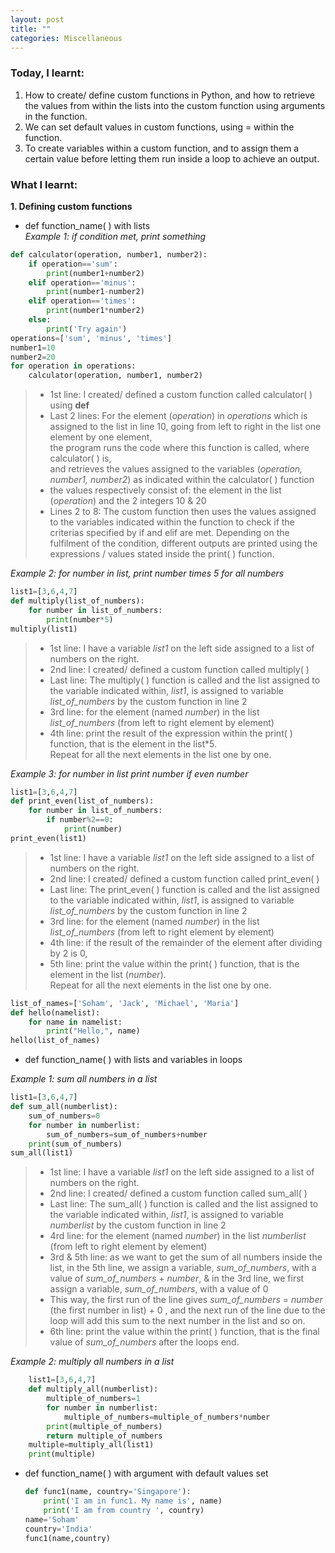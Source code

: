 ```yaml
---
layout: post
title: ""
categories: Miscellaneous
---
```


### Today, I learnt:
1. How to create/ define custom functions in Python, and how to retrieve the values from within the lists into the custom function using arguments in the function.  
2. We can set default values in custom functions, using = within the function.
3. To create variables within a custom function, and to assign them a certain value before letting them run inside a loop to achieve an output.  


### What I learnt:  
**1. Defining custom functions**
- def function_name( ) with lists  
 *Example 1: if condition met, print something*
```python
def calculator(operation, number1, number2):
    if operation=='sum':
        print(number1+number2)
    elif operation=='minus':
        print(number1-number2)
    elif operation=='times':
        print(number1*number2)
    else:
        print('Try again')
operations=['sum', 'minus', 'times']
number1=10
number2=20
for operation in operations:
    calculator(operation, number1, number2)
```  
>    - 1st line: I created/ defined a custom function called calculator( ) using **def**
>    - Last 2 lines: For the element (*operation*) in  *operations* which is assigned to the list in line 10, going from left to right in the list one element by one element,  
     the program runs the code where this function is called, where calculator( ) is,  
     and retrieves the values assigned to the variables (*operation, number1, number2*) as indicated within the calculator( ) function
>    - the values respectively consist of: the element in the list (*operation*) and the 2 integers 10 & 20
>    - Lines 2 to 8: The custom function then uses the values assigned to the variables indicated within the function to check if the criterias specified by if and elif are met. Depending on the fulfilment of the condition, different outputs are printed using the expressions / values stated inside the print( ) function.  

 *Example 2: for number in list, print number times 5 for all numbers*
```python
list1=[3,6,4,7]
def multiply(list_of_numbers):
    for number in list_of_numbers:
        print(number*5)
multiply(list1)
```
>    - 1st line: I have a variable *list1* on the left side assigned to a list of numbers on the right.
>    - 2nd line: I created/ defined a custom function called multiply( )
>    - Last line: The multiply( ) function is called and the list assigned to the variable indicated within, *list1*, is assigned to variable *list_of_numbers* by the custom function in line 2
>    - 3rd line: for the element (named *number*) in the list *list_of_numbers* (from left to right element by element)
>    - 4th line: print the result of the expression within the print( ) function, that is the element in the list*5.  
Repeat for all the next elements in the list one by one.  

 *Example 3: for number in list print number if even number*  
```python
list1=[3,6,4,7]
def print_even(list_of_numbers):
    for number in list_of_numbers:
        if number%2==0:
            print(number)
print_even(list1)
```  
>    - 1st line: I have a variable *list1* on the left side assigned to a list of numbers on the right.
>    - 2nd line: I created/ defined a custom function called print_even( )
>    - Last line: The print_even( ) function is called and the list assigned to the variable indicated within, *list1*, is assigned to variable *list_of_numbers* by the custom function in line 2
>    - 3rd line: for the element (named *number*) in the list *list_of_numbers* (from left to right element by element)
>    - 4th line: if the result of the remainder of the element after dividing by 2 is 0,
>    - 5th line: print the value within the print( ) function, that is the element in the list (*number*).  
     Repeat for all the next elements in the list one by one.
```python
list_of_names=['Soham', 'Jack', 'Michael', 'Maria']
def hello(namelist):
    for name in namelist:
        print("Hello,", name)
hello(list_of_names)
```

- def function_name( ) with lists and variables in loops  

 *Example 1: sum all numbers in a list*  
```python
list1=[3,6,4,7]
def sum_all(numberlist):
    sum_of_numbers=0
    for number in numberlist:
        sum_of_numbers=sum_of_numbers+number
    print(sum_of_numbers)
sum_all(list1)
```  
>    - 1st line: I have a variable *list1* on the left side assigned to a list of numbers on the right.
>    - 2nd line: I created/ defined a custom function called sum_all( )
>    - Last line: The sum_all( ) function is called and the list assigned to the variable indicated within, *list1*, is assigned to variable *numberlist* by the custom function in line 2
>    - 4rd line: for the element (named *number*) in the list *numberlist* (from left to right element by element)
>    - 3rd & 5th line: as we want to get the sum of all numbers inside the list, in the 5th line, we assign a variable, *sum_of_numbers*, with a value of *sum_of_numbers* + *number*, & in the 3rd line, we first assign a variable, *sum_of_numbers*, with a value of 0
>    - This way, the first run of the line gives *sum_of_numbers* = *number* (the first number in list) + 0 , and the next run of the line due to the loop will add this sum to the next number in the list and so on.
>    - 6th line: print the value within the print( ) function, that is the final value of *sum_of_numbers* after the loops end.  

 *Example 2: multiply all numbers in a list*
```python  
    list1=[3,6,4,7]
    def multiply_all(numberlist):
        multiple_of_numbers=1
        for number in numberlist:
            multiple_of_numbers=multiple_of_numbers*number
        print(multiple_of_numbers)
        return multiple_of_numbers
    multiple=multiply_all(list1)
    print(multiple)
```  

- def function_name( ) with argument with default values set

    ```python
    def func1(name, country='Singapore'):
        print('I am in func1. My name is', name)
        print('I am from country ', country)
    name='Soham'
    country='India'
    func1(name,country)
    ```